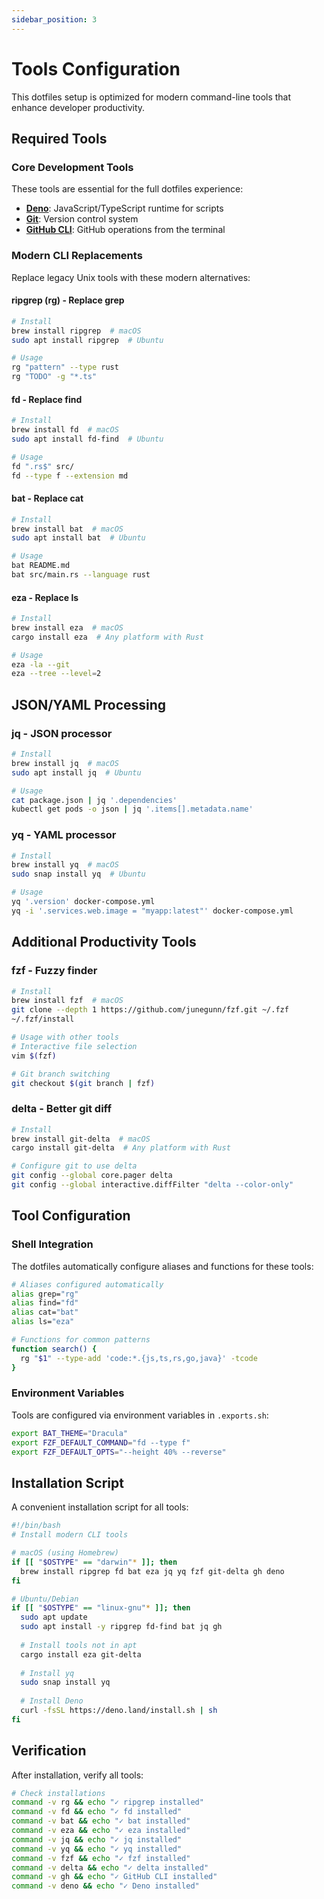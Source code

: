 ```yaml
---
sidebar_position: 3
---
```


# Tools Configuration

This dotfiles setup is optimized for modern command-line tools that enhance developer productivity.

## Required Tools

### Core Development Tools

These tools are essential for the full dotfiles experience:

- **[Deno](https://deno.land/)**: JavaScript/TypeScript runtime for scripts
- **[Git](https://git-scm.com/)**: Version control system
- **[GitHub CLI](https://cli.github.com/)**: GitHub operations from the terminal

### Modern CLI Replacements

Replace legacy Unix tools with these modern alternatives:

#### ripgrep (rg) - Replace grep
```bash
# Install
brew install ripgrep  # macOS
sudo apt install ripgrep  # Ubuntu

# Usage
rg "pattern" --type rust
rg "TODO" -g "*.ts"
```

#### fd - Replace find
```bash
# Install
brew install fd  # macOS
sudo apt install fd-find  # Ubuntu

# Usage
fd ".rs$" src/
fd --type f --extension md
```

#### bat - Replace cat
```bash
# Install
brew install bat  # macOS
sudo apt install bat  # Ubuntu

# Usage
bat README.md
bat src/main.rs --language rust
```

#### eza - Replace ls
```bash
# Install
brew install eza  # macOS
cargo install eza  # Any platform with Rust

# Usage
eza -la --git
eza --tree --level=2
```

## JSON/YAML Processing

### jq - JSON processor
```bash
# Install
brew install jq  # macOS
sudo apt install jq  # Ubuntu

# Usage
cat package.json | jq '.dependencies'
kubectl get pods -o json | jq '.items[].metadata.name'
```

### yq - YAML processor
```bash
# Install
brew install yq  # macOS
sudo snap install yq  # Ubuntu

# Usage
yq '.version' docker-compose.yml
yq -i '.services.web.image = "myapp:latest"' docker-compose.yml
```

## Additional Productivity Tools

### fzf - Fuzzy finder
```bash
# Install
brew install fzf  # macOS
git clone --depth 1 https://github.com/junegunn/fzf.git ~/.fzf
~/.fzf/install

# Usage with other tools
# Interactive file selection
vim $(fzf)

# Git branch switching
git checkout $(git branch | fzf)
```

### delta - Better git diff
```bash
# Install
brew install git-delta  # macOS
cargo install git-delta  # Any platform with Rust

# Configure git to use delta
git config --global core.pager delta
git config --global interactive.diffFilter "delta --color-only"
```

## Tool Configuration

### Shell Integration

The dotfiles automatically configure aliases and functions for these tools:

```bash
# Aliases configured automatically
alias grep="rg"
alias find="fd"
alias cat="bat"
alias ls="eza"

# Functions for common patterns
function search() {
  rg "$1" --type-add 'code:*.{js,ts,rs,go,java}' -tcode
}
```

### Environment Variables

Tools are configured via environment variables in `.exports.sh`:

```bash
export BAT_THEME="Dracula"
export FZF_DEFAULT_COMMAND="fd --type f"
export FZF_DEFAULT_OPTS="--height 40% --reverse"
```

## Installation Script

A convenient installation script for all tools:

```bash
#!/bin/bash
# Install modern CLI tools

# macOS (using Homebrew)
if [[ "$OSTYPE" == "darwin"* ]]; then
  brew install ripgrep fd bat eza jq yq fzf git-delta gh deno
fi

# Ubuntu/Debian
if [[ "$OSTYPE" == "linux-gnu"* ]]; then
  sudo apt update
  sudo apt install -y ripgrep fd-find bat jq gh
  
  # Install tools not in apt
  cargo install eza git-delta
  
  # Install yq
  sudo snap install yq
  
  # Install Deno
  curl -fsSL https://deno.land/install.sh | sh
fi
```

## Verification

After installation, verify all tools:

```bash
# Check installations
command -v rg && echo "✓ ripgrep installed"
command -v fd && echo "✓ fd installed"
command -v bat && echo "✓ bat installed"
command -v eza && echo "✓ eza installed"
command -v jq && echo "✓ jq installed"
command -v yq && echo "✓ yq installed"
command -v fzf && echo "✓ fzf installed"
command -v delta && echo "✓ delta installed"
command -v gh && echo "✓ GitHub CLI installed"
command -v deno && echo "✓ Deno installed"
```